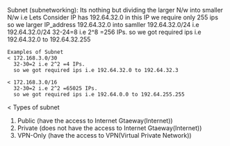 Subnet (subnetworking):
  Its nothing but dividing the larger N/w into smaller N/w
  i.e Lets Consider 
    IP has 192.64.32.0
    in this IP we require only 255 ips
    so we larger IP_address 192.64.32.0 into samller 192.64.32.0/24
    i.e 192.64.32.0/24
    32-24=8 i.e 2^8 =256 IPs.
    so we got required ips i.e 192.64.32.0 to 192.64.32.255

    Examples of Subnet
    < 172.168.3.0/30
      32-30=2 i.e 2^2 =4 IPs.
      so we got required ips i.e 192.64.32.0 to 192.64.32.3

    < 172.168.3.0/16
      32-30=2 i.e 2^2 =65025 IPs.
      so we got required ips i.e 192.64.0.0 to 192.64.255.255 

< Types of subnet
 1. Public (have the access to Internet Gtaeway(Internet))
 2. Private (does not have the access to Internet Gtaeway(Internet))
 3. VPN-Only (have the access to VPN(Virtual Private Network))
